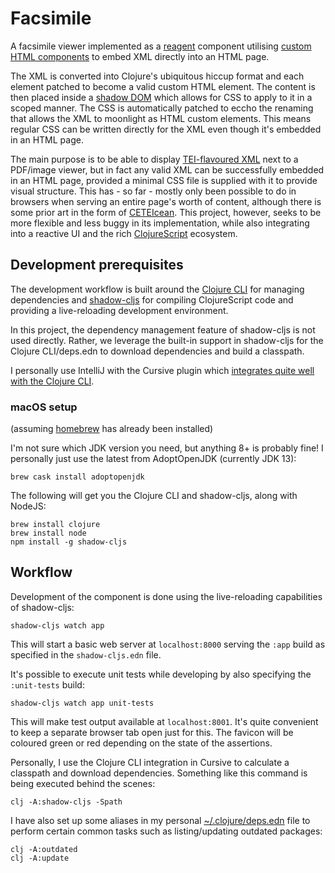 Facsimile
=========

A facsimile viewer implemented as a [reagent](https://github.com/reagent-project/reagent) component utilising [custom HTML components](https://developer.mozilla.org/en-US/docs/Web/Web_Components/Using_custom_elements) to embed XML directly into an HTML page.

The XML is converted into Clojure's ubiquitous hiccup format and each element patched to become a valid custom HTML element. The content is then placed inside a [shadow DOM](https://developer.mozilla.org/en-US/docs/Web/Web_Components/Using_shadow_DOM) which allows for CSS to apply to it in a scoped manner. The CSS is automatically patched to eccho the renaming that allows the XML to moonlight as HTML custom elements. This means regular CSS can be written directly for the XML even though it's embedded in an HTML page.

The main purpose is to be able to display [TEI-flavoured XML](https://tei-c.org/) next to a PDF/image viewer, but in fact any valid XML can be successfully embedded in an HTML page, provided a minimal CSS file is supplied with it to provide visual structure. This has - so far - mostly only been possible to do in browsers when serving an entire page's worth of content, although there is some prior art in the form of [CETEIcean](https://github.com/TEIC/CETEIcean). This project, however, seeks to be more flexible and less buggy in its implementation, while also integrating into a reactive UI and the rich [ClojureScript](https://clojurescript.org/) ecosystem.

Development prerequisites
-------------------------
The development workflow is built around the [Clojure CLI](https://clojure.org/reference/deps_and_cli) for managing dependencies and [shadow-cljs](https://github.com/thheller/shadow-cljs) for compiling ClojureScript code and providing a live-reloading development environment.

In this project, the dependency management feature of shadow-cljs is not used directly. Rather, we leverage the built-in support in shadow-cljs for the Clojure CLI/deps.edn to download dependencies and build a classpath.

I personally use IntelliJ with the Cursive plugin which [integrates quite well with the Clojure CLI](https://cursive-ide.com/userguide/deps.html).

### macOS setup
(assuming [homebrew](https://brew.sh/) has already been installed)


I'm not sure which JDK version you need, but anything 8+ is probably fine! I personally just use the latest from AdoptOpenJDK (currently JDK 13):

```
brew cask install adoptopenjdk
```

The following will get you the Clojure CLI and shadow-cljs, along with NodeJS:

```
brew install clojure
brew install node
npm install -g shadow-cljs
```

Workflow
--------
Development of the component is done using the live-reloading capabilities of shadow-cljs:

```
shadow-cljs watch app
```

This will start a basic web server at `localhost:8000` serving the `:app` build as specified in the `shadow-cljs.edn` file.

It's possible to execute unit tests while developing by also specifying the `:unit-tests` build:

```
shadow-cljs watch app unit-tests
```

This will make test output available at `localhost:8001`. It's quite convenient to keep a separate browser tab open just for this. The favicon will be coloured green or red depending on the state of the assertions.

Personally, I use the Clojure CLI integration in Cursive to calculate a classpath and download dependencies. Something like this command is being executed behind the scenes:

```
clj -A:shadow-cljs -Spath
```

I have also set up some aliases in my personal [~/.clojure/deps.edn](https://github.com/simongray/dotfiles/blob/master/dot/clojure/deps.edn) file to perform certain common tasks such as listing/updating outdated packages:

```
clj -A:outdated
clj -A:update
```
